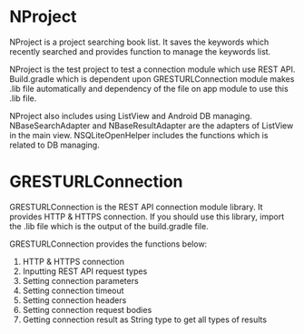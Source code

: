 # NProject

NProject is a project searching book list. It saves the keywords which recently searched and provides function to manage the keywords list.

NProject is the test project to test a connection module which use REST API. Build.gradle which is dependent upon GRESTURLConnection module makes .lib file automatically and dependency of the file on app module to use this .lib file.

NProject also includes using ListView and Android DB managing. NBaseSearchAdapter and NBaseResultAdapter are the adapters of ListView in the main view. NSQLiteOpenHelper includes the functions which is related to DB managing.

# GRESTURLConnection

GRESTURLConnection is the REST API connection module library. It provides HTTP & HTTPS connection. If you should use this library, import the .lib file which is the output of the build.gradle file.

GRESTURLConnection provides the functions below:

1. HTTP & HTTPS connection
2. Inputting REST API request types
3. Setting connection parameters
4. Setting connection timeout
5. Setting connection headers
6. Setting connection request bodies
7. Getting connection result as String type to get all types of results
